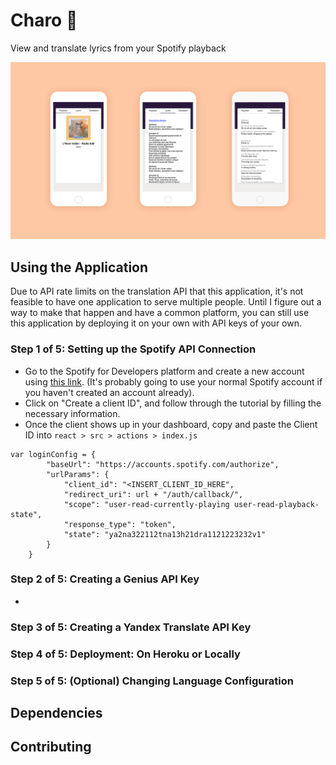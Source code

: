 # Charo :vhs:
View and translate lyrics from your Spotify playback

![The Charo Application](./docs/assets/charo.png)

## Using the Application

Due to API rate limits on the translation API that this application, it's not feasible to have one application to serve multiple people. Until I figure out a way to make that happen and have a common platform, you can still use this application by deploying it on your own with API keys of your own.  

### Step 1 of 5: Setting up the Spotify API Connection
- Go to the Spotify for Developers platform and create a new account using [this link](https://developer.spotify.com/dashboard/#). (It's probably going to use your normal Spotify account if you haven't created an account already).
- Click on "Create a client ID", and follow through the tutorial by filling the necessary information.
- Once the client shows up in your dashboard, copy and paste the Client ID into `react > src > actions > index.js`
```
var loginConfig = {
        "baseUrl": "https://accounts.spotify.com/authorize",
        "urlParams": {
            "client_id": "<INSERT_CLIENT_ID_HERE",
            "redirect_uri": url + "/auth/callback/",
            "scope": "user-read-currently-playing user-read-playback-state",
            "response_type": "token",
            "state": "ya2na322112tna13h21dra1121223232v1"
        }
    }
```

### Step 2 of 5: Creating a Genius API Key
- 

### Step 3 of 5: Creating a Yandex Translate API Key

### Step 4 of 5: Deployment: On Heroku or Locally

### Step 5 of 5: (Optional) Changing Language Configuration

## Dependencies

## Contributing
